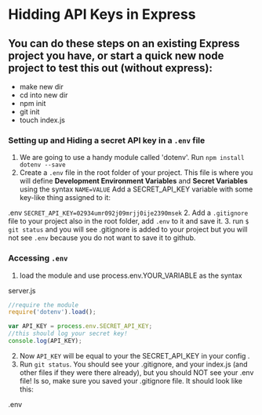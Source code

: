 # Hidding API Keys in Express

## You can do these steps on an existing Express project you have, or start a quick new node project to test this out (without express):
- make new dir
- cd into new dir
- npm init
- git init
- touch index.js

### Setting up and Hiding a secret API key in a ```.env``` file

1. We are going to use a handy module called 'dotenv'. Run ```npm install dotenv --save```
1. Create a ```.env``` file in the root folder of your project. This file is where you will define **Development Environment Variables** and **Secret Variables** using the syntax ```NAME=VALUE``` Add a SECRET_API_KEY variable with some key-like thing assigned to it:

  .env
    ```
    SECRET_API_KEY=02934umr092j09mrjj0ije2390msek
    ```
2. Add a ```.gitignore``` file to your project also in the root folder, add ```.env``` to it and save it.
3. run ```$ git status``` and you will see .gitignore is added to your project but you will not see ```.env``` because you do not want to save it to github.

### Accessing ```.env```

1. load the module and use process.env.YOUR_VARIABLE as the syntax

  server.js
  ```js
  //require the module
  require('dotenv').load();

  var API_KEY = process.env.SECRET_API_KEY;
  //this should log your secret key!
  console.log(API_KEY);
  ```

2. Now ```API_KEY``` will be equal to your the SECRET_API_KEY in your config .
3. Run ```git status```. You should see your .gitignore, and your index.js (and other files if they were there already), but you should NOT see your .env file! Is so, make sure you saved your .gitignore file. It should look like this:

  .env



